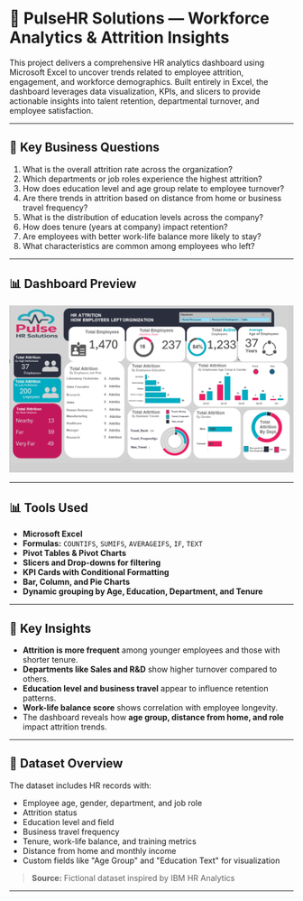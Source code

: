 # 👥 PulseHR Solutions — Workforce Analytics & Attrition Insights

This project delivers a comprehensive HR analytics dashboard using Microsoft Excel to uncover trends related to employee attrition, engagement, and workforce demographics. Built entirely in Excel, the dashboard leverages data visualization, KPIs, and slicers to provide actionable insights into talent retention, departmental turnover, and employee satisfaction.

---

## 🧠 Key Business Questions

1. What is the overall attrition rate across the organization?
2. Which departments or job roles experience the highest attrition?
3. How does education level and age group relate to employee turnover?
4. Are there trends in attrition based on distance from home or business travel frequency?
5. What is the distribution of education levels across the company?
6. How does tenure (years at company) impact retention?
7. Are employees with better work-life balance more likely to stay?
8. What characteristics are common among employees who left?

---

## 📊 Dashboard Preview

![PulseHR Excel Dashboard](Pulse%20Dashboard.png)

---

## 📊 Tools Used

- **Microsoft Excel**
- **Formulas:** `COUNTIFS`, `SUMIFS`, `AVERAGEIFS`, `IF`, `TEXT`
- **Pivot Tables & Pivot Charts**
- **Slicers and Drop-downs for filtering**
- **KPI Cards with Conditional Formatting**
- **Bar, Column, and Pie Charts**
- **Dynamic grouping by Age, Education, Department, and Tenure**

---

## 📌 Key Insights

- **Attrition is more frequent** among younger employees and those with shorter tenure.
- **Departments like Sales and R&D** show higher turnover compared to others.
- **Education level and business travel** appear to influence retention patterns.
- **Work-life balance score** shows correlation with employee longevity.
- The dashboard reveals how **age group, distance from home, and role** impact attrition trends.

---

## 📂 Dataset Overview

The dataset includes HR records with:

- Employee age, gender, department, and job role  
- Attrition status  
- Education level and field  
- Business travel frequency  
- Tenure, work-life balance, and training metrics  
- Distance from home and monthly income  
- Custom fields like "Age Group" and "Education Text" for visualization

> **Source:** Fictional dataset inspired by IBM HR Analytics

---

